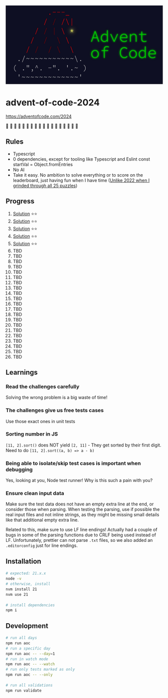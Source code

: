 ![advent of code banner](/public/header.png)

# advent-of-code-2024

https://adventofcode.com/2024

🎅 🎄 🎁 🎅 🎄 🎁 🎅 🎄 🎁 🎅 🎄 🎁 🎅 🎄 🎁 🎅 🎄 🎁

## Rules

- Typescript
- 0 dependencies, except for tooling like Typescript and Eslint const startVal = Object.fromEntries
- No AI
- Take it easy. No ambition to solve everything or to score on the leaderboard, just having fun when I have time ([Unlike 2022 when I grinded through all 25 puzzles](https://github.com/andre-brdoch/advent-of-code-2022))

## Progress

1. [Solution](https://github.com/andre-brdoch/advent-of-code-2024/tree/main/src/day-01) ⭐⭐
2. [Solution](https://github.com/andre-brdoch/advent-of-code-2024/tree/main/src/day-02) ⭐⭐
3. [Solution](https://github.com/andre-brdoch/advent-of-code-2024/tree/main/src/day-03) ⭐⭐
4. [Solution](https://github.com/andre-brdoch/advent-of-code-2024/tree/main/src/day-04) ⭐⭐
5. [Solution](https://github.com/andre-brdoch/advent-of-code-2024/tree/main/src/day-05) ⭐⭐
6. TBD
7. TBD
8. TBD
9. TBD
10. TBD
11. TBD
12. TBD
13. TBD
14. TBD
15. TBD
16. TBD
17. TBD
18. TBD
19. TBD
20. TBD
21. TBD
22. TBD
23. TBD
24. TBD
25. TBD
26. TBD

## Learnings

### Read the challenges carefully

Solving the wrong problem is a big waste of time!

### The challenges give us free tests cases

Use those exact ones in unit tests

### Sorting number in JS

`[11, 2].sort()` does NOT yield `[2, 11]` - They get sorted by their first digit. Need to do `[11, 2].sort((a, b) => a - b)`

### Being able to isolate/skip test cases is important when debugging

Yes, looking at you, Node test runner! Why is this such a pain with you?

### Ensure clean input data

Make sure the test data does not have an empty extra line at the end, or consider those when parsing. When testing the parsing, use if possible the real input files and not inline strings, as they might be missing small details like that additional empty extra line.

Related to this, make sure to use LF line endings! Actually had a couple of bugs in some of the parsing functions due to CRLF being used instead of LF. Unfortunately, prettier can not parse `.txt` files, so we also added an `.editorconfig` just for line endings.

## Installation

```bash
# expected: 21.x.x
node -v
# otherwise, install
nvm install 21
nvm use 21

# install dependencies
npm i
```

## Development

```bash
# run all days
npm run aoc
# run a specific day
npm run aoc -- --day=1
# run in watch mode
npm run aoc -- --watch
# run only tests marked as only
npm run aoc -- --only

# run all validations
npm run validate
```
